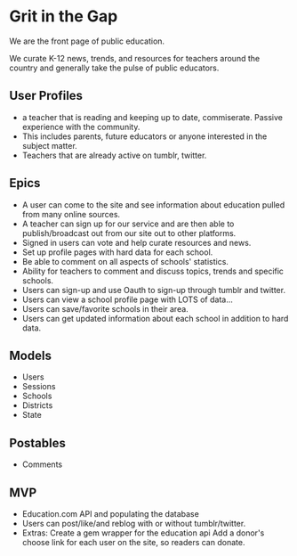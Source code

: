 Grit in the Gap
===============

We are the front page of public education.

We curate K-12 news, trends, and resources for teachers around the country and generally take the pulse of public educators.

User Profiles
-------------
- a teacher that is reading and keeping up to date, commiserate. Passive experience with the community.
- This includes parents, future educators or anyone interested in the subject matter.
- Teachers that are already active on tumblr, twitter.

Epics
-----
- A user can come to the site and see information about education pulled from many online sources.
- A teacher can sign up for our service and are then able to publish/broadcast out from our site out to other platforms.
- Signed in users can vote and help curate resources and news. 
- Set up profile pages with hard data for each school.
- Be able to comment on all aspects of schools' statistics.
- Ability for teachers to comment and discuss topics, trends and specific schools.
- Users can sign-up and use Oauth to sign-up through tumblr and twitter.
- Users can view a school profile page with LOTS of data...
- Users can save/favorite schools in their area.
- Users can get updated information about each school in addition to hard data.

Models
------
- Users
- Sessions
- Schools
- Districts
- State

Postables 
---------
- Comments

MVP
---
- Education.com API and populating the database 
- Users can post/like/and reblog with or without tumblr/twitter.
- Extras: Create a gem wrapper for the education api Add a donor's choose link for each user on the site, so readers can donate.
